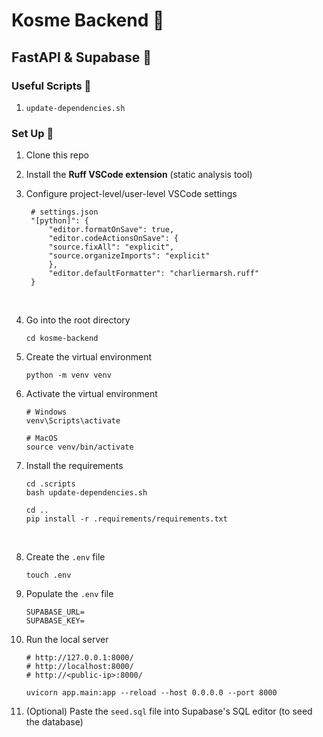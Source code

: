 # Kosme Backend 💙

## FastAPI & Supabase 🥶

### Useful Scripts 🤣

1. `update-dependencies.sh`

### Set Up 🤩

1. Clone this repo

2. Install the **Ruff VSCode extension** (static analysis tool)
3. Configure project-level/user-level VSCode settings

   ```
    # settings.json
    "[python]": {
        "editor.formatOnSave": true,
        "editor.codeActionsOnSave": {
        "source.fixAll": "explicit",
        "source.organizeImports": "explicit"
        },
        "editor.defaultFormatter": "charliermarsh.ruff"
    }
   ```

   <br>

4. Go into the root directory
   ```
   cd kosme-backend
   ```
5. Create the virtual environment
   ```
   python -m venv venv
   ```
6. Activate the virtual environment

   ```
   # Windows
   venv\Scripts\activate

   # MacOS
   source venv/bin/activate
   ```

7. Install the requirements

   ```
   cd .scripts
   bash update-dependencies.sh

   cd ..
   pip install -r .requirements/requirements.txt
   ```

   <br>

8. Create the `.env` file
   ```
   touch .env
   ```
9. Populate the `.env` file

   ```
   SUPABASE_URL=
   SUPABASE_KEY=
   ```

10. Run the local server

    ```
    # http://127.0.0.1:8000/
    # http://localhost:8000/
    # http://<public-ip>:8000/

    uvicorn app.main:app --reload --host 0.0.0.0 --port 8000
    ```
11. (Optional) Paste the `seed.sql` file into Supabase's SQL editor (to seed the database)
    